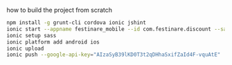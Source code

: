 how to build the project from scratch

```bash
npm install -g grunt-cli cordova ionic jshint
ionic start --appname festinare_mobile --id com.festinare.discount --sass festinare_mobile tabs
ionic setup sass
ionic platform add android ios
ionic upload
ionic push --google-api-key="AIzaSyB39lKD0T3t2qDHhaSxifZaId4F-vquAtE"
```
